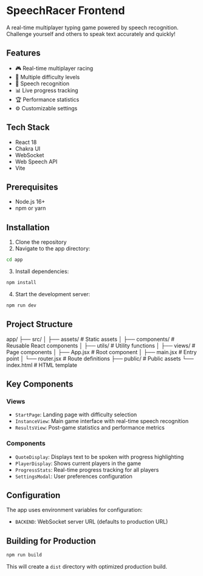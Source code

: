 # SpeechRacer Frontend

A real-time multiplayer typing game powered by speech recognition. Challenge yourself and others to speak text accurately and quickly!

## Features

- 🎮 Real-time multiplayer racing
- 🎯 Multiple difficulty levels
- 🎤 Speech recognition
- 📊 Live progress tracking
- 🏆 Performance statistics
- ⚙️ Customizable settings

## Tech Stack

- React 18
- Chakra UI
- WebSocket
- Web Speech API
- Vite

## Prerequisites

- Node.js 16+
- npm or yarn

## Installation

1. Clone the repository
2. Navigate to the app directory: 

```bash
cd app
```
3. Install dependencies:

```bash
npm install
```

4. Start the development server:

```bash
npm run dev
```
## Project Structure

app/
├── src/
│ ├── assets/ # Static assets
│ ├── components/ # Reusable React components
│ ├── utils/ # Utility functions
│ ├── views/ # Page components
│ ├── App.jsx # Root component
│ ├── main.jsx # Entry point
│ └── router.jsx # Route definitions
├── public/ # Public assets
└── index.html # HTML template

## Key Components

### Views
- `StartPage`: Landing page with difficulty selection
- `InstanceView`: Main game interface with real-time speech recognition
- `ResultsView`: Post-game statistics and performance metrics

### Components
- `QuoteDisplay`: Displays text to be spoken with progress highlighting
- `PlayerDisplay`: Shows current players in the game
- `ProgressStats`: Real-time progress tracking for all players
- `SettingsModal`: User preferences configuration

## Configuration

The app uses environment variables for configuration:
- `BACKEND`: WebSocket server URL (defaults to production URL)

## Building for Production

```bash
npm run build
```

This will create a `dist` directory with optimized production build.
